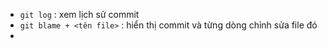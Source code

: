 + `git log` : xem lịch sử commit
+ `git blame + <tên file>` : hiển thị commit và từng dòng chỉnh sửa file đó
+ 